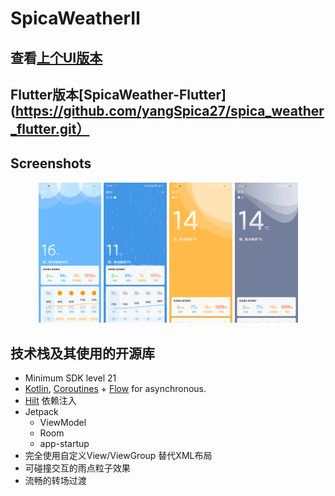 
# SpicaWeatherⅡ

## 查看[上个UI版本](https://github.com/yangSpica27/SpicaWeather) 
## Flutter版本[SpicaWeather-Flutter](https://github.com/yangSpica27/spica_weather_flutter.git）

## Screenshots
<p align="center">
<img src="/pic/1.png" width="20%"/>
<img src="/pic/2.png" width="20%"/>
<img src="/pic/3.png" width="20%"/>
<img src="/pic/4.png" width="20%"/>
</p>



## 技术栈及其使用的开源库
- Minimum SDK level 21
- [Kotlin](https://kotlinlang.org/), [Coroutines](https://github.com/Kotlin/kotlinx.coroutines) + [Flow](https://kotlin.github.io/kotlinx.coroutines/kotlinx-coroutines-core/kotlinx.coroutines.flow/) for asynchronous.
- [Hilt](https://dagger.dev/hilt/) 依赖注入
- Jetpack
    - ViewModel
    - Room
    - app-startup
- 完全使用自定义View/ViewGroup 替代XML布局
- 可碰撞交互的雨点粒子效果
- 流畅的转场过渡
